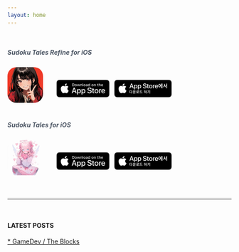 ```yaml
---
layout: home
---
```


<br>


<div style="margin-bottom: 2px;">
  <div class="row" style="display: flex; justify-content: left; margin-bottom: 1px;">
    <h5 style="color: #4B5563; margin: 0.5; font-style: italic;">Sudoku Tales Refine for iOS</h5>
  </div>

  <div class="row" style="display: flex; align-items: center; justify-content: left; gap: 10px; flex-wrap: wrap;">
    <div style="width: 100px; aspect-ratio: 1/1;">
      <img src="/img/sudokuTales/sudokuTalesRefine_icon.jpeg" style="width: 80%; height:auto; border-radius: 20px;">
    </div>
    <a href="https://apps.apple.com/us/app/sudoku-tales-refine/id6547845536" target="_blank">
      <img src="/img/appleBadge/Download_on_the_App_Store_Badge_US-UK_RGB_blk_092917.svg" style="height: 40px;">
    </a>
    <a href="https://apps.apple.com/kr/app/sudoku-tales-refine/id6547845536" target="_blank">
      <img src="/img/appleBadge/Download_on_the_App_Store_Badge_KR_RGB_blk_100317.svg" style="height: 40px;">
    </a>
  </div>
</div>


<div style="margin-bottom: 2px;">
  <div class="row" style="display: flex; justify-content: left; margin-bottom: 1px;">
    <h5 style="color: #4B5563; margin: 0.5; font-style: italic;">Sudoku Tales for iOS</h5>
  </div>

  <div class="row" style="display: flex; align-items: center; justify-content: left; gap: 10px; flex-wrap: wrap;">
    <div style="width: 100px; aspect-ratio: 1/1;">
      <img src="/img/sudokuTales/sudokuTales_icon.jpeg" style="width: 80%; height: auto; border-radius: 20px;">
    </div>
    <a href="https://apps.apple.com/us/app/sudoku-tales/id6479256294" target="_blank">
      <img src="/img/appleBadge/Download_on_the_App_Store_Badge_US-UK_RGB_blk_092917.svg" style="height: 40px;">
    </a>
    <a href="https://apps.apple.com/kr/app/sudoku-tales/id6479256294" target="_blank">
      <img src="/img/appleBadge/Download_on_the_App_Store_Badge_KR_RGB_blk_100317.svg" style="height: 40px;">
    </a>
  </div>
</div>

<br>
<hr>
<br>

#### LATEST POSTS
[* GameDev / The Blocks](/posts/gameDev/2025-07-25-gameDev_blocks)